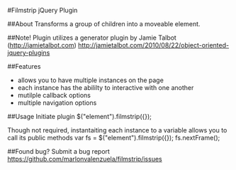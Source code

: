 #Filmstrip jQuery Plugin

##About
Transforms a group of children into a moveable element.

##Note!
Plugin utilizes a generator plugin by Jamie Talbot (http://jamietalbot.com)
http://jamietalbot.com/2010/08/22/object-oriented-jquery-plugins

##Features
- allows you to have multiple instances on the page
- each instance has the abililty to interactive with one another
- mutilple callback options
- multiple navigation options

##Usage
Initiate plugin
    $("element").filmstrip({});

Though not required, instantaiting each instance to a variable allows you to call its public methods
    var fs = $("element").filmstrip({});
    fs.nextFrame();

##Found bug?
Submit a bug report
<https://github.com/marlonvalenzuela/filmstrip/issues>
